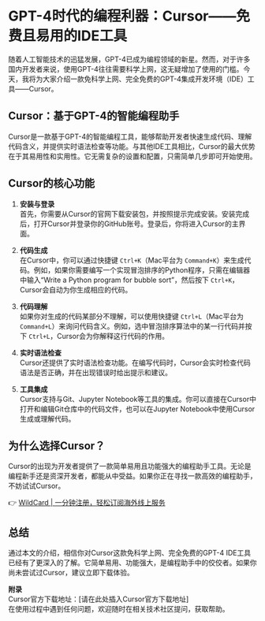 # GPT-4时代的编程利器：Cursor——免费且易用的IDE工具

随着人工智能技术的迅猛发展，GPT-4已成为编程领域的新星。然而，对于许多国内开发者来说，使用GPT-4往往需要科学上网，这无疑增加了使用的门槛。今天，我将为大家介绍一款免科学上网、完全免费的GPT-4集成开发环境（IDE）工具——Cursor。

## Cursor：基于GPT-4的智能编程助手

Cursor是一款基于GPT-4的智能编程工具，能够帮助开发者快速生成代码、理解代码含义，并提供实时语法检查等功能。与其他IDE工具相比，Cursor的最大优势在于其易用性和实用性。它无需复杂的设置和配置，只需简单几步即可开始使用。

## Cursor的核心功能

1. **安装与登录**  
   首先，你需要从Cursor的官网下载安装包，并按照提示完成安装。安装完成后，打开Cursor并登录你的GitHub账号。登录后，你将进入Cursor的主界面。

2. **代码生成**  
   在Cursor中，你可以通过快捷键 `Ctrl+K`（Mac平台为 `Command+K`）来生成代码。例如，如果你需要编写一个实现冒泡排序的Python程序，只需在编辑器中输入“Write a Python program for bubble sort”，然后按下 `Ctrl+K`，Cursor会自动为你生成相应的代码。

3. **代码理解**  
   如果你对生成的代码某部分不理解，可以使用快捷键 `Ctrl+L`（Mac平台为 `Command+L`）来询问代码含义。例如，选中冒泡排序算法中的某一行代码并按下 `Ctrl+L`，Cursor会为你解释这行代码的作用。

4. **实时语法检查**  
   Cursor还提供了实时语法检查功能。在编写代码时，Cursor会实时检查代码语法是否正确，并在出现错误时给出提示和建议。

5. **工具集成**  
   Cursor支持与Git、Jupyter Notebook等工具的集成。你可以直接在Cursor中打开和编辑Git仓库中的代码文件，也可以在Jupyter Notebook中使用Cursor生成或理解代码。

## 为什么选择Cursor？

Cursor的出现为开发者提供了一款简单易用且功能强大的编程助手工具。无论是编程新手还是资深开发者，都能从中受益。如果你正在寻找一款高效的编程助手，不妨试试Cursor。

👉 [WildCard | 一分钟注册，轻松订阅海外线上服务](https://bbtdd.com/WildCard)

## 总结

通过本文的介绍，相信你对Cursor这款免科学上网、完全免费的GPT-4 IDE工具已经有了更深入的了解。它简单易用、功能强大，是编程助手中的佼佼者。如果你尚未尝试过Cursor，建议立即下载体验。

**附录**  
Cursor官方下载地址：[请在此处插入Cursor官方下载地址]  
在使用过程中遇到任何问题，欢迎随时在相关技术社区提问，获取帮助。